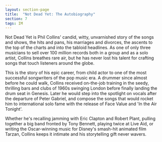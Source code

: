 ```yaml
---
layout: section-page
title:  "Not Dead Yet: The Autobiography"
section: 7
tags: IM
---
```


Not Dead Yet is Phil Collins' candid, witty, unvarnished story of the songs and shows, the hits and pans, his marriages and divorces, the ascents to the top of the charts and into the tabloid headlines. As one of only three musicians to sell over 100 million records both in a group and as a solo artist, Collins breathes rare air, but he has never lost his talent for crafting songs that touch listeners around the globe. 

This is the story of his epic career, from child actor to one of the most successful songwriters of the pop music era. A drummer since almost before he could walk, Collins received on-the-job training in the seedy, thrilling bars and clubs of 1960s swinging London before finally landing the drum seat in Genesis. Later he would step into the spotlight on vocals after the departure of Peter Gabriel, and compose the songs that would rocket him to international solo fame with the release of Face Value and 'In the Air Tonight'. 

Whether he's recalling jamming with Eric Clapton and Robert Plant, pulling together a big band fronted by Tony Bennett, playing twice at Live Aid, or writing the Oscar-winning music for Disney's smash-hit animated film Tarzan, Collins keeps it intimate and his storytelling gift never wavers.